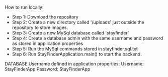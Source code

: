 

How to run locally:

- Step 1: Download the repository
- Step 2: Create a new directory called '/uploads' just outside the repository to store images. 
- Step 3: Create a new MySql database called 'stayfinder'
- Step 4: Create a database admin with the same username and password as stored in application.properties
- Step 5: Run the MySql commands stored in stayfinder.sql.txt
- Step 6: Run StayFinderApplication.main() to start the backend.

DATABASE Username defined in application properties:
Username: StayFinderApp
Password: StayFinderApp

